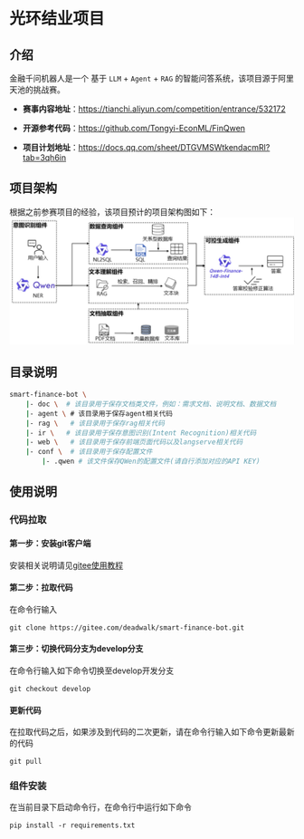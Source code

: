 # 光环结业项目

## 介绍
金融千问机器人是一个 基于 `LLM` + `Agent` + `RAG` 的智能问答系统，该项目源于阿里天池的挑战赛。

- **赛事内容地址**：https://tianchi.aliyun.com/competition/entrance/532172

- **开源参考代码**：https://github.com/Tongyi-EconML/FinQwen

- **项目计划地址**：https://docs.qq.com/sheet/DTGVMSWtkendacmRl?tab=3qh6in


## 项目架构
根据之前参赛项目的经验，该项目预计的项目架构图如下：
![](doc/framework_1.jpg)


## 目录说明

```bash
smart-finance-bot \
    |- doc \  # 该目录用于保存文档类文件，例如：需求文档、说明文档、数据文档
    |- agent \ # 该目录用于保存agent相关代码
    |- rag \   # 该目录用于保存rag相关代码
    |- ir \   # 该目录用于保存意图识别(Intent Recognition)相关代码
    |- web \   # 该目录用于保存前端页面代码以及langserve相关代码
    |- conf \  # 该目录用于保存配置文件
        |- .qwen # 该文件保存QWen的配置文件(请自行添加对应的API KEY)
```

## 使用说明

### 代码拉取

#### 第一步：安装git客户端

安装相关说明请见[gitee使用教程](https://blog.csdn.net/weixin_50470247/article/details/133585369)

#### 第二步：拉取代码

在命令行输入

```shell
git clone https://gitee.com/deadwalk/smart-finance-bot.git
```

#### 第三步：切换代码分支为develop分支

在命令行输入如下命令切换至develop开发分支

```shell
git checkout develop
```

#### 更新代码

在拉取代码之后，如果涉及到代码的二次更新，请在命令行输入如下命令更新最新的代码

```shell
git pull
```


### 组件安装

在当前目录下启动命令行，在命令行中运行如下命令

```shell script
pip install -r requirements.txt
```

